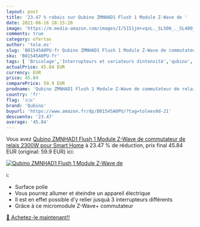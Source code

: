 ```yaml
---
layout: post
title: '23.47 % rabais sur Qubino ZMNHAD1 Flush 1 Module Z-Wave de '
date: 2021-06-16 18:15:28
image: 'https://m.media-amazon.com/images/I/5151jm+vqvL._SL500_._SL400_.jpg'
comments: true
category: ofertas
author: 'tole.es'
slug: 'B01545A0PU-fr Qubino ZMNHAD1 Flush 1 Module Z-Wave de commutateur de...'
sku: 'B01545A0PU-fr'
tags: [ 'Bricolage','Interrupteurs et variateurs dintensité','qubino','Électricité', ]
actualPrice: 45.84 EUR
currency: EUR
price: 45.84
comparePrice: 59.9 EUR
prodname: 'Qubino ZMNHAD1 Flush 1 Module Z-Wave de commutateur de relais 2300W pour Smart Home'
country: 'fr'
flag: '🇫🇷'
brand: 'Qubino'
buyurl: 'https://www.amazon.fr/dp/B01545A0PU/?tag=tolees0d-21'
descuento: '23.47'
average: '45.84'
---
```


Vous avez [Qubino ZMNHAD1 Flush 1 Module Z-Wave de commutateur de relais 2300W pour Smart Home](https://www.amazon.fr/dp/B01545A0PU/?tag=tolees0d-21)  à  23.47 % de réduction, prix final  45.84 EUR (original: 59.9 EUR) ici:

[![Qubino ZMNHAD1 Flush 1 Module Z-Wave de ](https://m.media-amazon.com/images/I/5151jm+vqvL._SL500_._SL400_.jpg)](https://www.amazon.fr/dp/B01545A0PU/?tag=tolees0d-21)

ℹ️:

- Surface polie
- Vous pourrez allumer et éteindre un appareil électrique
- Il est en effet possible d’y relier jusquà 3 interrupteurs différents
- Grâce à ce micromodule Z-Wave+ commutateur

[🛒 Achetez-le maintenant!!](https://www.amazon.fr/dp/B01545A0PU/?tag=tolees0d-21)
